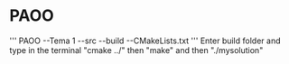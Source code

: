 # PAOO
'''
PAOO
  --Tema 1
      --src
      --build
      --CMakeLists.txt
'''
Enter build folder and type in the terminal "cmake ../" then "make" and then "./mysolution"
